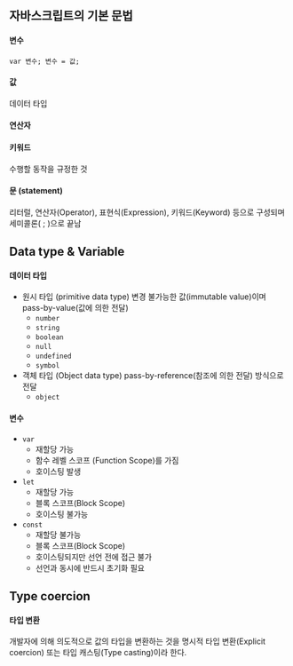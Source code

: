## 자바스크립트의 기본 문법
#### 변수
`var 변수; 변수 = 값;`
#### 값
데이터 타입
#### 연산자
#### 키워드
수행할 동작을 규정한 것
#### 문 (statement)
리터럴, 연산자(Operator), 표현식(Expression), 키워드(Keyword) 등으로 구성되며 세미콜론( ; )으로 끝남

## Data type & Variable
#### 데이터 타입
* 원시 타입 (primitive data type)
변경 불가능한 값(immutable value)이며 pass-by-value(값에 의한 전달)
  * `number`
  * `string`
  * `boolean`
  * `null`
  * `undefined`
  * `symbol`
* 객체 타입 (Object data type)
pass-by-reference(참조에 의한 전달) 방식으로 전달
  * `object`
#### 변수
* `var` 
  * 재할당 가능
  * 함수 레벨 스코프 (Function Scope)를 가짐
  * 호이스팅 발생
* `let`
  * 재할당 가능
  * 블록 스코프(Block Scope)
  * 호이스팅 불가능
* `const` 
  * 재할당 불가능
  * 블록 스코프(Block Scope)
  * 호이스팅되지만 선언 전에 접근 불가
  * 선언과 동시에 반드시 초기화 필요

## Type coercion
#### 타입 변환
개발자에 의해 의도적으로 값의 타입을 변환하는 것을 명시적 타입 변환(Explicit coercion) 또는 타입 캐스팅(Type casting)이라 한다.
